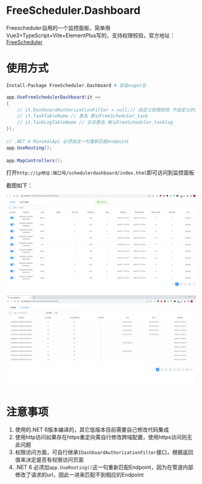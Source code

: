 # FreeScheduler.Dashboard
Freescheduler自用的一个监控面板，简单用Vue3+TypeScript+Vite+ElementPlus写的，支持权限校验，官方地址：[FreeScheduler](https://github.com/2881099/FreeScheduler)

# 使用方式


```sh
Install-Package FreeScheduler.Dashboard # 安装nuget包
```

```c#
app.UseFreeSchedulerDashboard(it =>
{
    // it.DashboardAuthorizationFilter = null;// 自定义权限校验 不自定义的话默认本地地址才能访问
    // it.TaskTableName // 表名 默认FreeScheduler_task
    // it.TaskLogTableName // 日志表名 默认FreeScheduler_tasklog
});

// .NET 6 MinimalApi 必须加这一句重新匹配endpoint
app.UseRouting();

app.MapControllers();
```

打开`http://ip地址:端口号/schedulerdashboard/index.html`即可访问到监控面板

截图如下：

![image-20220908180146843](README.assets/image-20220908180146843.png)

![image-20220909153649180](README.assets/image-20220909153649180.png)

# 注意事项

1. 使用的.NET 6版本编译的，其它低版本目前需要自己修改代码集成
2. 使用http访问如果存在https重定向需自行修改跨域配置，使用https访问则无此问题
3. 权限访问方面，可自行继承`IDashboardAuthorizationFilter`接口，根据返回值来决定是否有权限访问页面
4. .NET 6 必须加`app.UseRouting()`这一句重新匹配Endpoint，因为在管道内部修改了请求的url，因此一进来匹配不到相应的Endpoint
